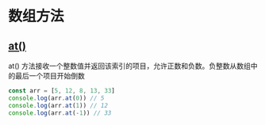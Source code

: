# 数组方法

## [at()](https://developer.mozilla.org/zh-CN/docs/Web/JavaScript/Reference/Global_Objects/String/at)
at() 方法接收一个整数值并返回该索引的项目，允许正数和负数。负整数从数组中的最后一个项目开始倒数
``` js
const arr = [5, 12, 8, 13, 33]
console.log(arr.at(0)) // 5
console.log(arr.at(1)) // 12
console.log(arr.at(-1)) // 33
```